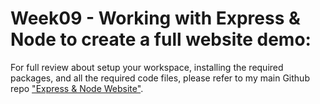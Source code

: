 # Week09 - Working with Express & Node to create a full website demo:
For full review about setup your workspace, installing the required packages, and all the required code files, please refer to my main Github repo ["Express & Node Website"](https://github.com/anmarjarjees/express-node-website).